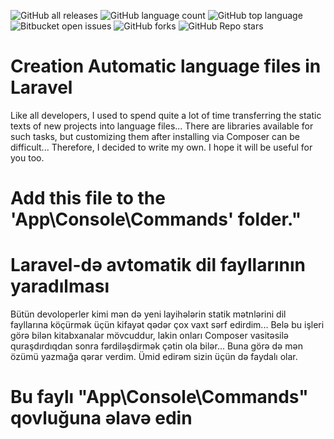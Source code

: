 

![GitHub all releases](https://img.shields.io/github/downloads/Umid-ismayilov/Creating-automatic-language-files-in-Laravel./total)
![GitHub language count](https://img.shields.io/github/languages/count/Umid-ismayilov/Creating-automatic-language-files-in-Laravel.)
![GitHub top language](https://img.shields.io/github/languages/top/Umid-ismayilov/Creating-automatic-language-files-in-Laravel.?color=yellow)
![Bitbucket open issues](https://img.shields.io/bitbucket/issues/Umid-ismayilov/Creating-automatic-language-files-in-Laravel.)
![GitHub forks](https://img.shields.io/github/forks/Umid-ismayilov/Creating-automatic-language-files-in-Laravel.?style=social)
![GitHub Repo stars](https://img.shields.io/github/stars/Umid-ismayilov/Creating-automatic-language-files-in-Laravel.?style=social)

# Creation  Automatic language files in Laravel
Like all developers, I used to spend quite a lot of time transferring the static texts of new projects into language files... 
There are libraries available for such tasks, but customizing them after installing via Composer can be difficult... 
Therefore, I decided to write my own. I hope it will be useful for you too.
# Add this file to the 'App\Console\Commands' folder."


# Laravel-də avtomatik dil fayllarının yaradılması
Bütün devoloperler kimi mən də yeni layihələrin statik mətnlərini dil fayllarına köçürmək üçün kifayət qədər çox vaxt sərf edirdim... 
Belə bu işleri görə bilən kitabxanalar mövcuddur, lakin onları Composer vasitəsilə quraşdırdıqdan sonra fərdiləşdirmək çətin ola bilər... 
Buna görə də mən özümü yazmağa qərar verdim. Ümid edirəm sizin üçün də faydalı olar.
# Bu faylı "App\Console\Commands" qovluğuna əlavə edin
